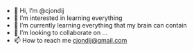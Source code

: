 - 👋 Hi, I’m @cjondij
- 👀 I’m interested in learning everything
- 🌱 I’m currently learning everything that my brain can contain
- 💞️ I’m looking to collaborate on ...
- 📫 How to reach me cjondij@gmail.com

<!---
cjondij/cjondij is a ✨ special ✨ repository because its `README.md` (this file) appears on your GitHub profile.
You can click the Preview link to take a look at your changes.
--->
